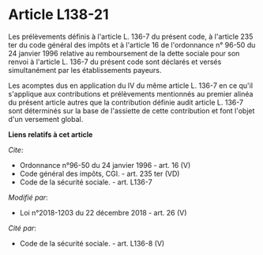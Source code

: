 # Article L138-21

Les prélèvements définis à l'article L. 136-7 du présent code, à l'article 235 ter du code général des impôts et à l'article
16 de l'ordonnance n° 96-50 du 24 janvier 1996 relative au remboursement de la dette sociale pour son renvoi à l'article L.
136-7 du présent code sont déclarés et versés simultanément par les établissements payeurs. 

Les acomptes dus en application du IV du même article L. 136-7 en ce qu'il s'applique aux contributions et prélèvements
mentionnés au premier alinéa du présent article autres que la contribution définie audit article L. 136-7 sont déterminés sur
la base de l'assiette de cette contribution et font l'objet d'un versement global.

**Liens relatifs à cet article**

_Cite_:

  - Ordonnance n°96-50 du 24 janvier 1996 - art. 16 (V)
  - Code général des impôts, CGI. - art. 235 ter (VD)
  - Code de la sécurité sociale. - art. L136-7

_Modifié par_:

  - Loi n°2018-1203 du 22 décembre 2018 - art. 26 (V)

_Cité par_:

  - Code de la sécurité sociale. - art. L136-8 (V)
